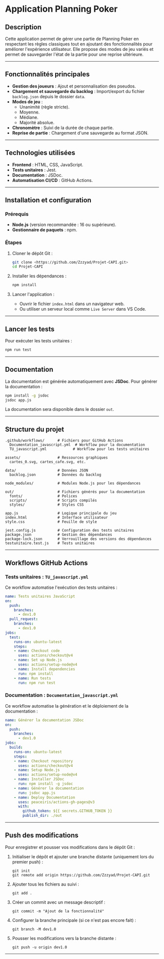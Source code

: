 # Application Planning Poker

## Description

Cette application permet de gérer une partie de Planning Poker en respectant les règles classiques tout en ajoutant des fonctionnalités pour améliorer l'expérience utilisateur. Elle propose des modes de jeu variés et permet de sauvegarder l'état de la partie pour une reprise ultérieure.

---

## Fonctionnalités principales

- **Gestion des joueurs** : Ajout et personnalisation des pseudos.
- **Chargement et sauvegarde du backlog** : Import/export du fichier `backlog.json` depuis le dossier `data`.
- **Modes de jeu** :
    - Unanimité (règle stricte).
    - Moyenne.
    - Médiane.
    - Majorité absolue.
- **Chronomètre** : Suivi de la durée de chaque partie.
- **Reprise de partie** : Chargement d'une sauvegarde au format JSON.

---

## Technologies utilisées

- **Frontend** : HTML, CSS, JavaScript.
- **Tests unitaires** : Jest.
- **Documentation** : JSDoc.
- **Automatisation CI/CD** : GitHub Actions.

---

## Installation et configuration

### Prérequis

- **Node.js** (version recommandée : 16 ou supérieure).
- **Gestionnaire de paquets** : npm.

### Étapes

1. Cloner le dépôt Git :
    
    ```bash
    git clone <https://github.com/Zzzyad/Projet-CAPI.git>
    cd Projet-CAPI
    ```
    
2. Installer les dépendances :
    
    ```bash
    npm install
    
    ```
    
3. Lancer l'application :
    - Ouvrir le fichier `index.html` dans un navigateur web.
    - Ou utiliser un serveur local comme `Live Server` dans VS Code.

---

## Lancer les tests

Pour exécuter les tests unitaires :

```bash
npm run test

```

---

## Documentation

La documentation est générée automatiquement avec **JSDoc**.
Pour générer la documentation :

```bash
npm install -g jsdoc
jsdoc app.js

```

La documentation sera disponible dans le dossier `out`.

---

## Structure du projet

```
.github/workflows/      # Fichiers pour GitHub Actions
  Documentation_javascript.yml  # Workflow pour la documentation
  TU_javascript.yml            # Workflow pour les tests unitaires

assets/                 # Ressources graphiques
  cartes_0.svg, cartes_cafe.svg, etc.

data/                   # Données JSON
  backlog.json          # Données du backlog

node_modules/           # Modules Node.js pour les dépendances

out/                    # Fichiers générés pour la documentation
  fonts/                # Polices
  scripts/              # Scripts compilés
  styles/               # Styles CSS

app.js                  # Logique principale du jeu
index.html              # Interface utilisateur
style.css               # Feuille de style

jest.config.js          # Configuration des tests unitaires
package.json            # Gestion des dépendances
package-lock.json       # Verrouillage des versions des dépendances
testunitaire.test.js    # Tests unitaires

```

---

## Workflows GitHub Actions

### Tests unitaires : `TU_javascript.yml`

Ce workflow automatise l'exécution des tests unitaires :

```yaml
name: Tests unitaires JavaScript
on:
  push:
    branches:
      - dev1.0
  pull_request:
    branches:
      - dev1.0
jobs:
  test:
    runs-on: ubuntu-latest
    steps:
    - name: Checkout code
      uses: actions/checkout@v4
    - name: Set up Node.js
      uses: actions/setup-node@v4
    - name: Install dependencies
      run: npm install
    - name: Run tests
      run: npm run test

```

### Documentation : `Documentation_javascript.yml`

Ce workflow automatise la génération et le déploiement de la documentation :

```yaml
name: Générer la documentation JSDoc
on:
  push:
    branches:
      - dev1.0
jobs:
  build:
    runs-on: ubuntu-latest
    steps:
    - name: Checkout repository
      uses: actions/checkout@v4
    - name: Setup Node.js
      uses: actions/setup-node@v4
    - name: Installer JSDoc
      run: npm install -g jsdoc
    - name: Générer la documentation
      run: jsdoc app.js
    - name: Deploy Documentation
      uses: peaceiris/actions-gh-pages@v3
      with:
        github_token: ${{ secrets.GITHUB_TOKEN }}
        publish_dir: ./out

```

---

## Push des modifications

Pour enregistrer et pousser vos modifications dans le dépôt Git :

1. Initialiser le dépôt et ajouter une branche distante (uniquement lors du premier push) :
    
    ```
    git init
    git remote add origin https://github.com/Zzzyad/Projet-CAPI.git
    ```
    
2. Ajouter tous les fichiers au suivi :
    
    ```
    git add .
    ```
    
3. Créer un commit avec un message descriptif :
    
    ```
    git commit -m "Ajout de la fonctionnalité"
    ```
    
4. Configurer la branche principale (si ce n'est pas encore fait) :
    
    ```
    git branch -M dev1.0
    ```
    
5. Pousser les modifications vers la branche distante :
    
    ```
    git push -u origin dev1.0
    ```
    

---

##
